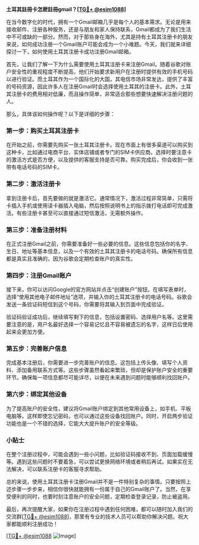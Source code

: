 **土耳其註冊卡怎麽註冊gmail？[[TG💪+ @esim1088](https://t.me/s/esim1088)]**

在当今数字化的时代，拥有一个Gmail邮箱几乎是每个人的基本需求。无论是用来接收邮件、注册各种服务，还是与朋友和家人保持联系，Gmail都成为了我们生活中不可或缺的一部分。然而，对于那些身在海外，尤其是持有土耳其注册卡的朋友来说，如何成功注册一个Gmail账户可能会成为一个小难题。今天，我们就来详细探讨一下，如何使用土耳其注册卡成功注册Gmail邮箱。

首先，让我们了解一下为什么需要使用土耳其注册卡来注册Gmail。随着谷歌对账户安全性的重视程度不断提高，他们开始要求新用户在注册时提供有效的手机号码以进行验证。而土耳其作为一个国际化的大国，其电信市场非常发达，提供了丰富的号码资源，因此许多人在注册Gmail时会选择使用土耳其的注册卡。此外，土耳其注册卡的费用相对低廉，而且操作简单，非常适合那些想要快速解决注册问题的人。

那么，具体该如何操作呢？以下是详细的步骤：

### 第一步：购买土耳其注册卡

在开始之前，你需要先购买一张土耳其注册卡。现在市面上有很多渠道可以购买到这种卡，比如通过电商平台、实体店铺或者专门的SIM卡供应商。选择时要注意卡的激活方式是否方便，以及提供的客服支持是否可靠。购买完成后，你会收到一张带有电话号码的SIM卡。

### 第二步：激活注册卡

拿到注册卡后，首先要做的就是激活它。通常情况下，激活过程非常简单，只需将卡插入手机或使用读卡器插入电脑，然后按照说明书上的指示拨打电话即可完成激活。有些注册卡甚至可以直接通过短信激活，无需额外操作。

### 第三步：准备注册材料

在正式注册Gmail之前，你需要准备好一些必要的信息。这些信息包括你的名字、生日、地址等基本信息，以及一个有效的土耳其注册卡的电话号码。确保所有信息都是真实且准确的，因为谷歌会定期检查账户的真实性。

### 第四步：注册Gmail账户

接下来，你可以访问Google的官方网站并点击“创建账户”按钮。在填写表单时，选择“使用其他电子邮件地址”选项，并输入你的土耳其注册卡的电话号码。谷歌会发送一条验证码短信到这个号码，你需要将其输入到页面中完成验证。

验证码验证成功后，继续填写剩下的信息，包括设置密码、选择用户名等。这里需要注意的是，用户名最好选择一个容易记忆且不容易被遗忘的名字，这样日后使用起来会更加方便。

### 第五步：完善账户信息

完成基本注册后，你需要进一步完善账户的信息。这包括上传头像、填写个人资料、添加备用联系方式等。这些步骤虽然看起来繁琐，但却是保护账户安全的重要环节。确保每一项信息都尽可能详尽，以便在未来遇到问题时能够顺利找回账户。

### 第六步：绑定其他设备

为了提高账户的安全性，建议将Gmail账户绑定到其他常用设备上，如手机、平板电脑等。这样即使忘记密码，也可以通过这些设备找回账户。同时，开启两步验证功能也是一个不错的选择，它能大大提升账户的安全等级。

### 小贴士

在整个注册过程中，可能会遇到一些小问题，比如验证码接收不到、页面加载缓慢等。遇到这些问题时不要着急，可以尝试更换网络环境或者稍后再试。如果实在无法解决，可以联系注册卡的客服寻求帮助。

总的来说，使用土耳其注册卡注册Gmail并不是一件特别复杂的事情。只要按照上述步骤一步步来，相信你很快就能拥有一份属于自己的Gmail账户了。当然，在享受便利的同时，也要时刻注意账户的安全问题，定期检查登录记录，防止被盗用。

最后，再次提醒大家，如果你在注册过程中遇到任何困难，都可以随时加入我们的交流群[[TG💪+ @esim1088](https://t.me/s/esim1088)]，那里有专业的技术人员可以帮助你解决问题。祝大家都能顺利注册成功！

[[TG💪+ @esim1088](https://t.me/s/esim1088) ![Image](https://i.postimg.cc/4NQfJmqS/Snipaste-2025-05-13-00-14-12.png)]